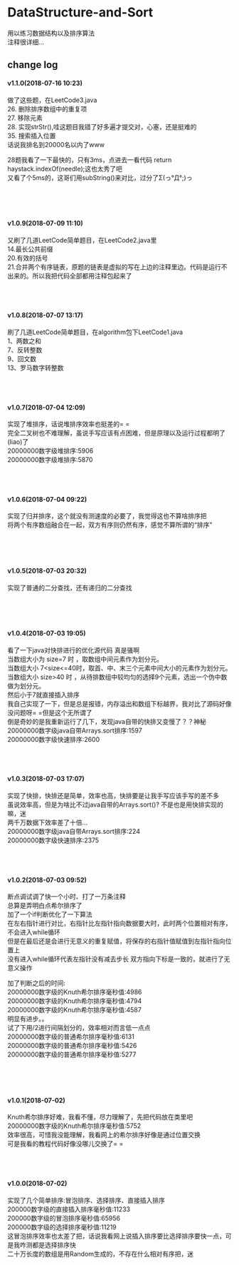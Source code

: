 # DataStructure-and-Sort
用以练习数据结构以及排序算法  
注释很详细...  

## change log  

#### v1.1.0(2018-07-16 10:23)  
做了这些题，在LeetCode3.java  
26. 删除排序数组中的重复项  
27. 移除元素  
28. 实现strStr(),哇这题目我错了好多遍才提交对，心塞，还是挺难的  
35. 搜索插入位置   
话说我排名到20000名以内了www  
  
28题我看了一下最快的，只有3ms，点进去一看代码 return haystack.indexOf(needle);这也太秀了吧   
又看了个5ms的，这哥们用subString()来对比，过分了Σ(っ°Д°;)っ  

  <br>
  <br>
  <br>

#### v1.0.9(2018-07-09 11:10)  
又刷了几道LeetCode简单题目，在LeetCode2.java里  
14.最长公共前缀  
20.有效的括号  
21.合并两个有序链表，原题的链表是虚拟的写在上边的注释里边。代码是运行不出来的。所以我把代码全部都用注释包起来了  
  <br>
  <br>
  <br>

#### v1.0.8(2018-07-07 13:17)  
刷了几道LeetCode简单题目，在algorithm包下LeetCode1.java  
1、两数之和  
7、反转整数  
9、回文数  
13、罗马数字转整数      
  <br>
  <br>
  <br>
  
#### v1.0.7(2018-07-04 12:09)  
实现了堆排序，话说堆排序效率也挺差的= =  
完全二叉树也不难理解，虽说手写应该有点困难，但是原理以及运行过程都明了(liao)了  
20000000数字级堆排序:5906  
20000000数字级堆排序:5870  
  <br>
  <br>
  <br>

#### v1.0.6(2018-07-04 09:22)  
实现了归并排序，这个就没有测速度的必要了，我觉得这也不算啥排序把  
将两个有序数组融合在一起，双方有序则仍然有序，感觉不算所谓的“排序”  

  <br>
  <br>
  <br>


#### v1.0.5(2018-07-03 20:32)  
实现了普通的二分查找，还有递归的二分查找  

  <br>
  <br>
  <br>

#### v1.0.4(2018-07-03 19:05) 
看了一下java对快排进行的优化源代码  真是骚啊  
当数组大小为 size=7 时 ，取数组中间元素作为划分元。  
当数组大小 7<size<=40时，取首、中、末三个元素中间大小的元素作为划分元。  
当数组大小 size>40 时 ，从待排数组中较均匀的选择9个元素，选出一个伪中数做为划分元。  
然后小于7就直接插入排序  
我自己实现了一下，但是总是报错，内存溢出和数组下标越界，我对比了源码好像没问题呀= =但是这个无所谓了  
倒是奇妙的是我重新运行了几下，发现java自带的快排又变慢了？？神秘  
20000000数字级java自带Arrays.sort排序:1597  
20000000数字级快速排序:2600  
  <br>
  <br>
  <br>
  
  
#### v1.0.3(2018-07-03 17:07) 
实现了快排，快排还是简单，效率也高，快排要是让我手写应该手写的差不多  
虽说效率高，但是为啥比不过java自带的Arrays.sort()? 不是也是用快排实现的嘛，迷  
两千万数据下效率差了十倍...  
20000000数字级java自带Arrays.sort排序:224  
20000000数字级快速排序:2375  
  <br>
  <br>
  <br>
  
  
#### v1.0.2(2018-07-03 09:52)  
断点调试调了快一个小时、打了一万条注释  
总算是弄明白点希尔排序了  
加了一个if判断优化了一下算法  
在左右指针进行对比，右指针比左指针指向数据要大时，此时两个位置相对有序，不会进入while循环  
但是在最后还是会进行无意义的重复赋值，将保存的右指针值赋值到左指针指向位置上  
没有进入while循环代表左指针没有减去步长  双方指向下标是一致的，就进行了无意义操作    
  
加了判断之后的时间:  
20000000数字级的Knuth希尔排序毫秒值:4986  
20000000数字级的Knuth希尔排序毫秒值:4794  
20000000数字级的Knuth希尔排序毫秒值:4587  
明显有进步。。  
试了下用/2进行间隔划分的，效率相对而言低一点点  
20000000数字级的普通希尔排序毫秒值:6131  
20000000数字级的普通希尔排序毫秒值:5426  
20000000数字级的普通希尔排序毫秒值:5277  
  
  <br>
  <br>
  <br>
  
#### v1.0.1(2018-07-02)  
Knuth希尔排序好难，我看不懂，尽力理解了，先把代码放在类里吧  
20000000数字级的Knuth希尔排序毫秒值:5752  
效率很高，可惜我没能理解，我看网上的希尔排序好像是通过位置交换  
可是我看的教程代码好像没哪儿交换了= =  
  <br>
  <br>
  <br>
  
#### v1.0.0(2018-07-02)
实现了几个简单排序:冒泡排序、选择排序、直接插入排序  
200000数字级的直接插入排序毫秒值:11233  
200000数字级的冒泡排序毫秒值:65956  
200000数字级的选择排序毫秒值:11219  
这冒泡排序效率也太差了把，话说我看网上说插入排序要比选择排序要快一点，可是我咋测都是选择排序快  
二十万长度的数组是用Random生成的，不存在什么相对有序把，迷  
  <br>
  <br>
  <br>
